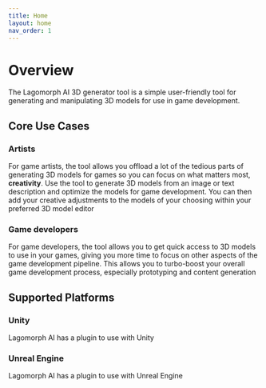 ```yaml
---
title: Home
layout: home
nav_order: 1
---
```


# Overview

The Lagomorph AI 3D generator tool is a simple user-friendly tool for generating and manipulating 3D models for use in game development.

## Core Use Cases

### Artists

For game artists, the tool allows you offload a lot of the tedious parts of generating 3D models for games so you can focus on what matters most, **creativity**. Use the tool to generate 3D models from an image or text description and optimize the models for game development. You can then add your creative adjustments to the models of your choosing within your preferred 3D model editor

### Game developers

For game developers, the tool allows you to get quick access to 3D models to use in your games, giving you more time to focus on other aspects of the game development pipeline. This allows you to turbo-boost your overall game development process, especially prototyping and content generation

## Supported Platforms

### Unity

Lagomorph AI has a plugin to use with Unity

### Unreal Engine

Lagomorph AI has a plugin to use with Unreal Engine
